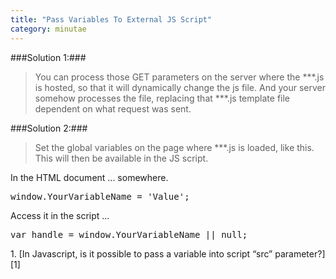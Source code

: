 ```yaml
---
title: "Pass Variables To External JS Script"
category: minutae
---
```


###Solution 1:###

> You can process those GET parameters on the server where the ***.js is
> hosted, so that it will dynamically change the js file. And your server
> somehow processes the file, replacing that ***.js template file
> dependent on what request was sent.

###Solution 2:###

>  Set the global variables on the page where ***.js is loaded, like this.
>  This will then be available in the JS script.

In the HTML document ... somewhere.

<pre class="brush: javascript">
window.YourVariableName = 'Value';
</pre>

Access it in the script ...

<pre class="brush: javascript">
var handle = window.YourVariableName || null;
</pre>

<div markdown="1" class="post-footnotes">
1. [In Javascript, is it possible to pass a variable into script “src” parameter?][1]
</div>

[1]: http://stackoverflow.com/questions/4493319/in-javascript-is-it-possible-to-pass-a-variable-into-script-src-parameter?answertab=votes#tab-top
